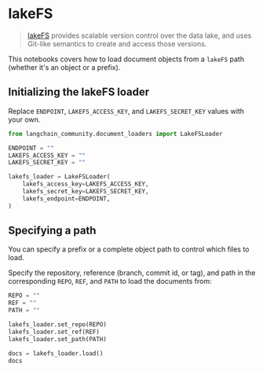 # lakeFS

>[lakeFS](https://docs.lakefs.io/) provides scalable version control over the data lake, and uses Git-like semantics to create and access those versions.

This notebooks covers how to load document objects from a `lakeFS` path (whether it's an object or a prefix).


## Initializing the lakeFS loader

Replace `ENDPOINT`, `LAKEFS_ACCESS_KEY`, and `LAKEFS_SECRET_KEY` values with your own.


```python
from langchain_community.document_loaders import LakeFSLoader
```


```python
ENDPOINT = ""
LAKEFS_ACCESS_KEY = ""
LAKEFS_SECRET_KEY = ""

lakefs_loader = LakeFSLoader(
    lakefs_access_key=LAKEFS_ACCESS_KEY,
    lakefs_secret_key=LAKEFS_SECRET_KEY,
    lakefs_endpoint=ENDPOINT,
)
```

## Specifying a path
You can specify a prefix or a complete object path to control which files to load.

Specify the repository, reference (branch, commit id, or tag), and path in the corresponding `REPO`, `REF`, and `PATH` to load the documents from:


```python
REPO = ""
REF = ""
PATH = ""

lakefs_loader.set_repo(REPO)
lakefs_loader.set_ref(REF)
lakefs_loader.set_path(PATH)

docs = lakefs_loader.load()
docs
```
